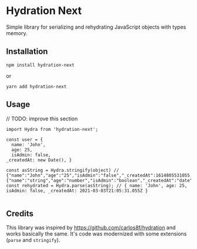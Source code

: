 # Hydration Next
Simple library for serializing and rehydrating JavaScript objects with types memory.

## Installation
```  
npm install hydration-next  
```  
or
```  
yarn add hydration-next  
```  

## Usage
// TODO: improve this section
```  
import Hydra from 'hydration-next';  
  
const user = {    
  name: 'John',    
  age: 25,    
  isAdmin: false,    
_createdAt: new Date(), }  
  
const asString = Hydra.stringify(object) // {"name":"John","age":"25","isAdmin":"false","_createdAt":1614805531055,"_types":{"name":"string","age":"number","isAdmin":"boolean","_createdAt":"date"}}  
const rehydrated = Hydra.parse(asString); // { name: 'John', age: 25, isAdmin: false, _createdAt: 2021-03-03T21:05:31.055Z }  
  
```  

## Credits
This library was inspired by https://github.com/carlos8f/hydration and works basically the same. It's code was modernized with some extensions (`parse` and `stringify`).
